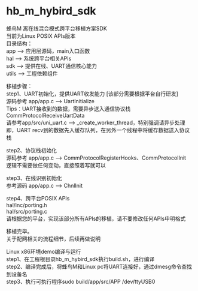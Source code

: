 # hb_m_hybird_sdk
蜂鸟M 离在线混合模式跨平台移植方案SDK  
当前为Linux POSIX APIs版本  
目录结构：  
app   -->  应用层源码，main入口函数  
hal   -->  系统跨平台相关APIs  
sdk   -->  提供在线、UART通信核心能力  
utils -->  工程依赖组件  

移植步骤：  
step1、UART初始化，提供UART收发能力  [该部分需要根据平台自行研发]  
源码参考 app/app.c --> UartInitialize  
Tips：UART接收到的数据，需要异步送入通信协议栈CommProtocolReceiveUartData  
请参考app/src/uni_uart.c --> _create_worker_thread，特别强调请异步处理  
即，UART recv到的数据先入缓存队列，在另外一个线程中将缓存数据送入协议栈  

step2、协议栈初始化  
源码参考 app/app.c --> CommProtocolRegisterHooks、CommProtocolInit  
逻辑不需要做任何变动，直接照着写就可以  

step3、在线识别初始化  
参考源码 app/app.c --> ChnlInit  

step4、跨平台POSIX APIs  
hal/inc/porting.h  
hal/src/porting.c  
请根据您的平台，实现该部分所有APIs的移植，请不要修改任何APIs申明格式  

移植完毕。  
关于配网相关的流程细节，后续再做说明  

Linux x86环境demo编译与运行  
step1、在工程根目录hb_m_hybird_sdk执行build.sh，进行编译  
step2、编译完成后，将蜂鸟M和Linux pc将UART连接好，通过dmesg命令查找到设备名   
step3、执行可执行程序sudo build/app/src/APP /dev/ttyUSB0  
